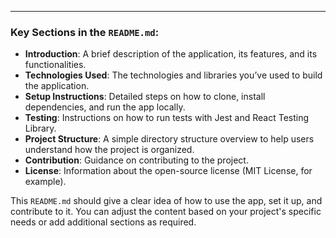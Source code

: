 
---

### Key Sections in the `README.md`:

- **Introduction**: A brief description of the application, its features, and its functionalities.
- **Technologies Used**: The technologies and libraries you’ve used to build the application.
- **Setup Instructions**: Detailed steps on how to clone, install dependencies, and run the app locally.
- **Testing**: Instructions on how to run tests with Jest and React Testing Library.
- **Project Structure**: A simple directory structure overview to help users understand how the project is organized.
- **Contribution**: Guidance on contributing to the project.
- **License**: Information about the open-source license (MIT License, for example).

This `README.md` should give a clear idea of how to use the app, set it up, and contribute to it. You can adjust the content based on your project's specific needs or add additional sections as required.
